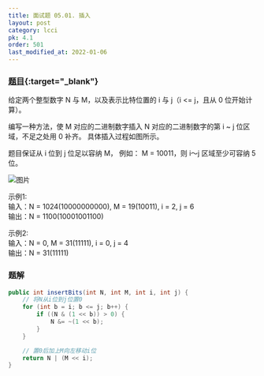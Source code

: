 ```yaml
---
title: 面试题 05.01. 插入
layout: post
category: lcci
pk: 4.1
order: 501
last_modified_at: 2022-01-06
---
```


### [题目](https://leetcode-cn.com/insert-into-bits-lcci/){:target="_blank"}

给定两个整型数字 N 与 M，以及表示比特位置的 i 与 j（i <= j，且从 0 位开始计算）。

编写一种方法，使 M 对应的二进制数字插入 N 对应的二进制数字的第 i ~ j 位区域，不足之处用 0 补齐。
具体插入过程如图所示。

题目保证从 i 位到 j 位足以容纳 M， 例如： M = 10011，则 i～j 区域至少可容纳 5 位。

![图片]({{site.cdn}}/assets/4/0501/05.01.gif)

示例1:  
输入：N = 1024(10000000000), M = 19(10011), i = 2, j = 6   
输出：N = 1100(10001001100)

示例2:  
输入：N = 0, M = 31(11111), i = 0, j = 4  
输出：N = 31(11111)

### 题解

```java
public int insertBits(int N, int M, int i, int j) {
    // 将N从i位到j位置0
    for (int b = i; b <= j; b++) {
        if ((N & (1 << b)) > 0) {
            N &= ~(1 << b);
        }
    }

    // 置0后加上M向左移动i位
    return N | (M << i);
}
```